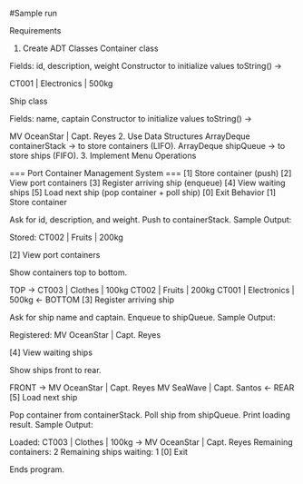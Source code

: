 
#Sample run

Requirements
1. Create ADT Classes
Container class

Fields: id, description, weight
Constructor to initialize values
toString() →
 
CT001 | Electronics | 500kg
 
Ship class

Fields: name, captain
Constructor to initialize values
toString() →
 
MV OceanStar | Capt. Reyes
2. Use Data Structures
ArrayDeque<Container> containerStack → to store containers (LIFO).
ArrayDeque<Ship> shipQueue → to store ships (FIFO).
3. Implement Menu Operations
 
=== Port Container Management System ===
[1] Store container (push)
[2] View port containers
[3] Register arriving ship (enqueue)
[4] View waiting ships
[5] Load next ship (pop container + poll ship)
[0] Exit
Behavior
[1] Store container

Ask for id, description, and weight.
Push to containerStack.
Sample Output:

 
Stored: CT002 | Fruits | 200kg
 
[2] View port containers

Show containers top to bottom.
 
TOP →
CT003 | Clothes     | 100kg
CT002 | Fruits      | 200kg
CT001 | Electronics | 500kg
← BOTTOM
[3] Register arriving ship

Ask for ship name and captain.
Enqueue to shipQueue.
Sample Output:

 
Registered: MV OceanStar | Capt. Reyes
 
[4] View waiting ships

Show ships front to rear.
 
FRONT →
MV OceanStar | Capt. Reyes
MV SeaWave   | Capt. Santos
← REAR
[5] Load next ship

Pop container from containerStack.
Poll ship from shipQueue.
Print loading result.
Sample Output:

 
Loaded: CT003 | Clothes | 100kg → MV OceanStar | Capt. Reyes
Remaining containers: 2
Remaining ships waiting: 1
[0] Exit

Ends program.

